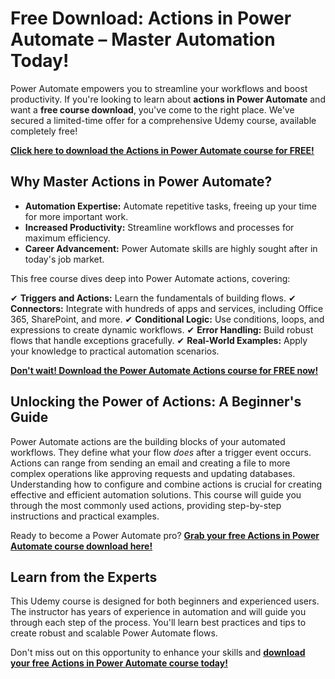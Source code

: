 # Free Download: Actions in Power Automate – Master Automation Today!

Power Automate empowers you to streamline your workflows and boost productivity. If you're looking to learn about **actions in Power Automate** and want a **free course download**, you've come to the right place.  We've secured a limited-time offer for a comprehensive Udemy course, available completely free!

[**Click here to download the Actions in Power Automate course for FREE!**](https://udemywork.com/actions-in-power-automate)

## Why Master Actions in Power Automate?

*   **Automation Expertise:** Automate repetitive tasks, freeing up your time for more important work.
*   **Increased Productivity:** Streamline workflows and processes for maximum efficiency.
*   **Career Advancement:**  Power Automate skills are highly sought after in today's job market.

This free course dives deep into Power Automate actions, covering:

✔ **Triggers and Actions:** Learn the fundamentals of building flows.
✔ **Connectors:** Integrate with hundreds of apps and services, including Office 365, SharePoint, and more.
✔ **Conditional Logic:** Use conditions, loops, and expressions to create dynamic workflows.
✔ **Error Handling:** Build robust flows that handle exceptions gracefully.
✔ **Real-World Examples:**  Apply your knowledge to practical automation scenarios.

[**Don't wait! Download the Power Automate Actions course for FREE now!**](https://udemywork.com/actions-in-power-automate)

## Unlocking the Power of Actions: A Beginner's Guide

Power Automate actions are the building blocks of your automated workflows.  They define what your flow *does* after a trigger event occurs.  Actions can range from sending an email and creating a file to more complex operations like approving requests and updating databases. Understanding how to configure and combine actions is crucial for creating effective and efficient automation solutions.  This course will guide you through the most commonly used actions, providing step-by-step instructions and practical examples.

Ready to become a Power Automate pro? **[Grab your free Actions in Power Automate course download here!](https://udemywork.com/actions-in-power-automate)**

## Learn from the Experts

This Udemy course is designed for both beginners and experienced users. The instructor has years of experience in automation and will guide you through each step of the process. You'll learn best practices and tips to create robust and scalable Power Automate flows.

Don't miss out on this opportunity to enhance your skills and **[download your free Actions in Power Automate course today!](https://udemywork.com/actions-in-power-automate)**
